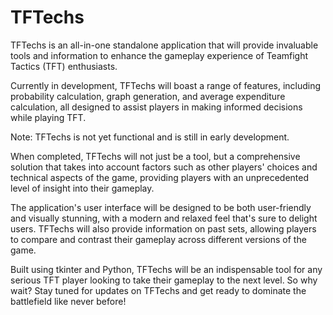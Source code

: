 # TFTechs

TFTechs is an all-in-one standalone application that will provide invaluable tools and information to enhance the gameplay experience of Teamfight Tactics (TFT) enthusiasts.

Currently in development, TFTechs will boast a range of features, including probability calculation, graph generation, and average expenditure calculation, all designed to assist players in making informed decisions while playing TFT.

Note: TFTechs is not yet functional and is still in early development.

When completed, TFTechs will not just be a tool, but a comprehensive solution that takes into account factors such as other players' choices and technical aspects of the game, providing players with an unprecedented level of insight into their gameplay.

The application's user interface will be designed to be both user-friendly and visually stunning, with a modern and relaxed feel that's sure to delight users. TFTechs will also provide information on past sets, allowing players to compare and contrast their gameplay across different versions of the game.

Built using tkinter and Python, TFTechs will be an indispensable tool for any serious TFT player looking to take their gameplay to the next level. So why wait? Stay tuned for updates on TFTechs and get ready to dominate the battlefield like never before!
